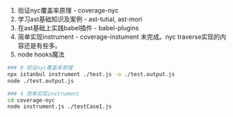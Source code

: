 

1. 验证nyc覆盖率原理 - coverage-nyc
2. 学习ast基础知识及案例 - ast-tutial, ast-mori
3. 在ast基础上实践babel插件 - babel-plugins
4. 简单实现instrument - coverage-instument 
   未完成。nyc traverse实现的内容还是有些多。
5. node hooks魔法


```sh
### 0 验证nyc覆盖率原理
npx istanbul instrument ./test.js -o ./test.output.js
node ./test.output.js

### 4 简单实现instrument
cd coverage-nyc
node instrument.js ./testCase1.js
```


